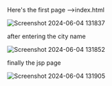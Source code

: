 Here's the first page -->index.html

![Screenshot 2024-06-04 131837](https://github.com/I-Manjari/MyWeatherApp/assets/113297601/7a065dfb-4936-4401-b0db-1288a42e4932)

after entering the city name

![Screenshot 2024-06-04 131852](https://github.com/I-Manjari/MyWeatherApp/assets/113297601/31e7ba51-d6b2-44b4-b1b9-920d7732820c)

finally the jsp page

![Screenshot 2024-06-04 131905](https://github.com/I-Manjari/MyWeatherApp/assets/113297601/b2c1ca8c-985a-40c8-9f0e-ae54998db40d)
